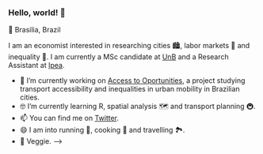 ### Hello, world! 👋

:round_pushpin: Brasilia, Brazil

I am an economist interested in researching cities :cityscape:, labor markets :briefcase: and inequality :busts_in_silhouette:. I am currently a MSc candidate at [UnB](https://unb.br/) and a Research Assistant at [Ipea](https://github.com/ipeaGIT).

- :toolbox: I’m currently working on [Access to Oportunities](https://www.ipea.gov.br/acessooportunidades/en/), a project studying transport accessibility and inequalities in urban mobility in Brazilian cities. 
- :nerd_face: I’m currently learning R, spatial analysis :world_map: and transport planning :metro:.
- 📫 You can find me on [Twitter](https://twitter.com/LucasWarwar).
- 😄 I am into running :runner:, cooking :shallow_pan_of_food: and travelling :national_park:.
- :seedling: Veggie.
-->
